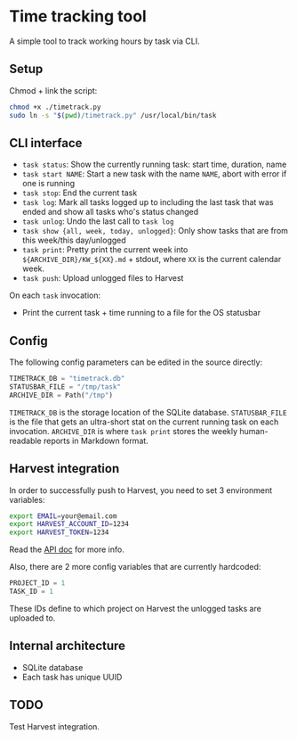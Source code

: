 # Time tracking tool

A simple tool to track working hours by task via CLI.

## Setup 

Chmod + link the script:

```bash
chmod +x ./timetrack.py
sudo ln -s "$(pwd)/timetrack.py" /usr/local/bin/task
```

## CLI interface

- `task status`: Show the currently running task: start time, duration, name
- `task start NAME`: Start a new task with the name `NAME`, abort with error if one is running
- `task stop`: End the current task
- `task log`: Mark all tasks logged up to including the last task that was ended and show all tasks who's status changed
- `task unlog`: Undo the last call to `task log`
- `task show {all, week, today, unlogged}`: Only show tasks that are from this week/this day/unlogged
- `task print`: Pretty print the current week into `${ARCHIVE_DIR}/KW_${XX}.md` + stdout, where `XX` is the current calendar week.
- `task push`: Upload unlogged files to Harvest

On each `task` invocation: 
- Print the current task + time running to a file for the OS statusbar

## Config

The following config parameters can be edited in the source directly:
```python
TIMETRACK_DB = "timetrack.db"
STATUSBAR_FILE = "/tmp/task"
ARCHIVE_DIR = Path("/tmp")
```

`TIMETRACK_DB` is the storage location of the SQLite database. 
`STATUSBAR_FILE` is the file that gets an ultra-short stat on the current running task on each invocation. 
`ARCHIVE_DIR` is where `task print` stores the weekly human-readable reports in Markdown format.

## Harvest integration

In order to successfully push to Harvest, you need to set 3 environment variables:
```bash
export EMAIL=your@email.com
export HARVEST_ACCOUNT_ID=1234
export HARVEST_TOKEN=1234
```
Read the [API doc](https://help.getharvest.com/api-v2/) for more info.

Also, there are 2 more config variables that are currently hardcoded:
```python
PROJECT_ID = 1
TASK_ID = 1
```
These IDs define to which project on Harvest the unlogged tasks are uploaded to.

## Internal architecture

- SQLite database
- Each task has unique UUID

## TODO 

Test Harvest integration.
